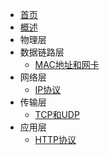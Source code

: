 * [首页](README.md)
* [概述](sections/1.概述.md)
* 物理层
* 数据链路层
  * [MAC地址和网卡](sections/数据链路层/MAC地址和网卡.md)
* 网络层
  * [IP协议](sections/3.网络层/IP协议.md)
* 传输层
  * [TCP和UDP](sections/4.传输层/TCP和UDP.md)
* 应用层
  * [HTTP协议](sections/5.应用层/HTTP协议.md)

